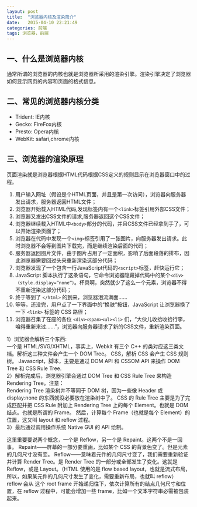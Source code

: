 ```yaml
---
layout: post
title:  "浏览器内核及渲染简介"
date:   2015-04-10 22:21:49
categories: 前端
tags: 浏览器，前端
---
```



## 一、什么是浏览器内核
通常所谓的浏览器的内核也就是浏览器所采用的渲染引擎。渲染引擎决定了浏览器如何显示网页的内容和页面的格式信息。

## 二、常见的浏览器内核分类
* Trident: IE内核
* Gecko: FireFox内核
* Presto: Opera内核
* WebKit: safari,chrome内核

## 三、浏览器的渲染原理
页面渲染就是浏览器根据HTML代码根据CSS定义的规则显示在浏览器窗口中的过程。  

1. 用户输入网址（假设是个HTML页面，并且是第一次访问），浏览器向服务器发出请求，服务器返回HTML文件；
2. 浏览器开始载入HTML代码,发现<head>标签内有一个`<link>`标签引用外部CSS文件；
3. 浏览器又发出CSS文件的请求,服务器返回这个CSS文件；
4. 浏览器继续载入HTML中`<body>`部分的代码，并且CSS文件已经拿到手了，可以开始渲染页面了；
5. 浏览器在代码中发现一个`<img>`标签引用了一张图片，向服务器发出请求。此时浏览器不会等到图片下载完，而是继续渲染后面的代码；
6. 服务器返回图片文件，由于图片占用了一定面积，影响了后面段落的排布，因此浏览器需要回过头来重新渲染这部分代码；
7. 浏览器发现了一个包含一行JavaScript代码的`<script>`标签，赶快运行它；
8. JavaScript 脚本执行了这条语句，它命令浏览器隐藏掉代码中的某个`<div>（style.display=”none”）`。杯具啊，突然就少了这么一个元素，浏览器不得不重新渲染这部分代码；
9. 终于等到了 `</html>` 的到来，浏览器泪流满面……
10. 等等，还没完，用户点了一下界面中的“换肤”按钮，JavaScript 让浏览器换了一下 `<link>` 标签的 CSS 路径；
11. 浏览器召集了在座的各位 `<div><span><ul><li>` 们，“大伙儿收拾收拾行李，咱得重新来过……”，浏览器向服务器请求了新的CSS文件，重新渲染页面。

1）浏览器会解析三个东西:  
一个是 HTML/SVG/XHTML，事实上，Webkit 有三个 C++ 的类对应这三类文档。解析这三种文件会产生一个 DOM Tree。
CSS，解析 CSS 会产生 CSS 规则树。
Javascript，脚本，主要是通过 DOM API 和 CSSOM API 来操作 DOM Tree 和 CSS Rule Tree.  
2）解析完成后，浏览器引擎会通过 DOM Tree 和 CSS Rule Tree 来构造 Rendering Tree。注意：  
Rendering Tree 渲染树并不等同于 DOM 树，因为一些像 Header 或 display:none 的东西就没必要放在渲染树中了。
CSS 的 Rule Tree 主要是为了完成匹配并把 CSS Rule 附加上 Rendering Tree 上的每个 Element。也就是 DOM 结点。也就是所谓的 Frame。
然后，计算每个 Frame（也就是每个 Element）的位置，这又叫 layout 和 reflow 过程。  
3）最后通过调用操作系统 Native GUI 的 API 绘制。  

这里重要要说两个概念，一个是 Reflow，另一个是 Repaint。这两个不是一回事。
Repaint——屏幕的一部分要重画，比如某个 CSS 的背景色变了。但是元素的几何尺寸没有变。
Reflow——意味着元件的几何尺寸变了，我们需要重新验证并计算 Render Tree。是 Render Tree 的一部分或全部发生了变化。这就是 Reflow，或是 Layout。（HTML 使用的是 flow based layout，也就是流式布局，所以，如果某元件的几何尺寸发生了变化，需要重新布局，也就叫 reflow）reflow 会从 <html> 这个 root frame 开始递归往下，依次计算所有的结点几何尺寸和位置，在 reflow 过程中，可能会增加一些 frame，比如一个文本字符串必需被包装起来。
